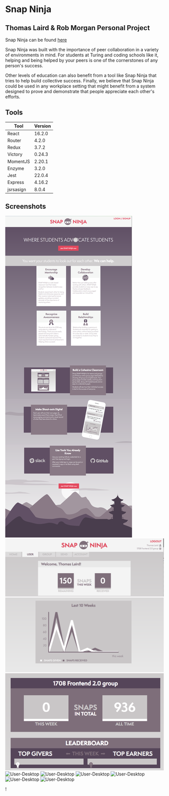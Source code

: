 # Snap Ninja
## Thomas Laird & Rob Morgan Personal Project

Snap Ninja can be found [here](https://t-laird.com/snap-ninja)

Snap Ninja was built with the importance of peer collaboration in a variety of environments in mind. For students at Turing and coding schools like it, helping and being helped by your peers is one of the cornerstones of any person's success. 

Other levels of education can also benefit from a tool like Snap Ninja that tries to help build collective success. Finally, we believe that Snap Ninja could be used in any workplace setting that might benefit from a system designed to prove and demonstrate that people appreciate each other's efforts.

## Tools
| Tool | Version |
| --------- | ----------- |
| React | 16.2.0 |
| Router | 4.2.0 |
| Redux | 3.7.2 |
| Victory | 0.24.3 |
| MomentJS | 2.20.1 |
| Enzyme | 3.2.0 |
| Jest | 22.0.4 |
| Express | 4.16.2 |
| jsrsasign | 8.0.4 |

## Screenshots

![Home-Desktop](./Screenshots/Home-Desktop-Full.png?raw=true)
![User-Desktop](./Screenshots/User-Desktop.png?raw=true)
![User-Desktop](./Screenshots/User-Desktop2.png?raw=true)
![User-Desktop](./Screenshots/Group-Desktop.png?raw=true)
![User-Desktop](./Screenshots/.png?raw=true)
![User-Desktop](./Screenshots/.png?raw=true)
![User-Desktop](./Screenshots/.png?raw=true)
![User-Desktop](./Screenshots/.png?raw=true)
![User-Desktop](./Screenshots/.png?raw=true)
![User-Desktop](./Screenshots/.png?raw=true)

!